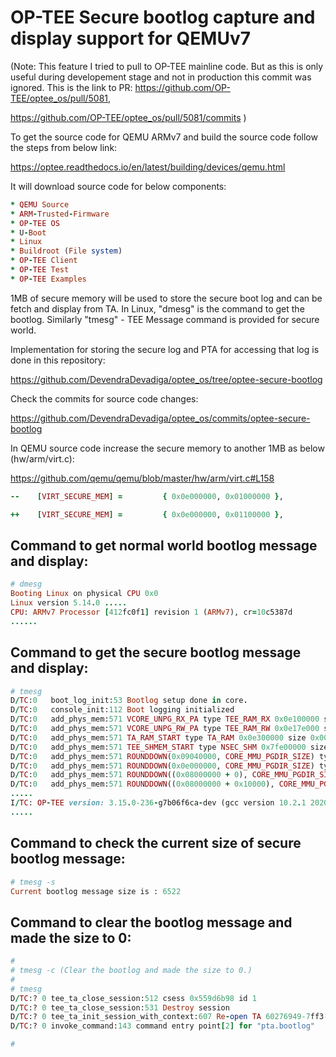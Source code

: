 # OP-TEE Secure bootlog capture and display support for QEMUv7

(Note: This feature I tried to pull to OP-TEE mainline code. 
But as this is only useful during developement stage and not in production this commit was ignored. 
This is the link to PR:
https://github.com/OP-TEE/optee_os/pull/5081,

https://github.com/OP-TEE/optee_os/pull/5081/commits
)

To get the source code for QEMU ARMv7 and build the source code follow the steps from below link:

https://optee.readthedocs.io/en/latest/building/devices/qemu.html

It will download source code for below components:
```ruby
* QEMU Source
* ARM-Trusted-Firmware
* OP-TEE OS
* U-Boot
* Linux 
* Buildroot (File system)
* OP-TEE Client
* OP-TEE Test
* OP-TEE Examples
```

1MB of secure memory will be used to store the secure boot log and can be fetch and display from TA.
In Linux, "dmesg" is the command to get the bootlog. Similarly "tmesg" - TEE Message command is provided for secure world.

Implementation for storing the secure log and PTA for accessing that log is done in this repository:

https://github.com/DevendraDevadiga/optee_os/tree/optee-secure-bootlog

Check the commits for source code changes:

https://github.com/DevendraDevadiga/optee_os/commits/optee-secure-bootlog

In QEMU source code increase the secure memory to another 1MB as below (hw/arm/virt.c):

https://github.com/qemu/qemu/blob/master/hw/arm/virt.c#L158

```ruby
--    [VIRT_SECURE_MEM] =         { 0x0e000000, 0x01000000 },

++    [VIRT_SECURE_MEM] =         { 0x0e000000, 0x01100000 },
```

Command to get normal world bootlog message and display:
-------------------------------------------------------

```ruby
# dmesg
Booting Linux on physical CPU 0x0
Linux version 5.14.0 .....
CPU: ARMv7 Processor [412fc0f1] revision 1 (ARMv7), cr=10c5387d
......

```

Command to get the secure bootlog message and display:
-------------------------------------------------------

```ruby
# tmesg
D/TC:0   boot_log_init:53 Bootlog setup done in core.
D/TC:0   console_init:112 Boot logging initialized
D/TC:0   add_phys_mem:571 VCORE_UNPG_RX_PA type TEE_RAM_RX 0x0e100000 size 0x0007e000
D/TC:0   add_phys_mem:571 VCORE_UNPG_RW_PA type TEE_RAM_RW 0x0e17e000 size 0x00182000
D/TC:0   add_phys_mem:571 TA_RAM_START type TA_RAM 0x0e300000 size 0x00d00000
D/TC:0   add_phys_mem:571 TEE_SHMEM_START type NSEC_SHM 0x7fe00000 size 0x00200000
D/TC:0   add_phys_mem:571 ROUNDDOWN(0x09040000, CORE_MMU_PGDIR_SIZE) type IO_SEC 0x09000000 size 0x00100000
D/TC:0   add_phys_mem:571 ROUNDDOWN(0x0e000000, CORE_MMU_PGDIR_SIZE) type IO_SEC 0x0e000000 size 0x00100000
D/TC:0   add_phys_mem:571 ROUNDDOWN((0x08000000 + 0), CORE_MMU_PGDIR_SIZE) type IO_SEC 0x08000000 size 0x00100000
D/TC:0   add_phys_mem:571 ROUNDDOWN((0x08000000 + 0x10000), CORE_MMU_PGDIR_SIZE) type IO_SEC 0x08000000 size 0x00100000
.....
I/TC: OP-TEE version: 3.15.0-236-g7b06f6ca-dev (gcc version 10.2.1 20201103 (GNU Toolchain for the A-profile Architecture 10.2-2020.11 (arm-10.16))) #1 Thu Dec 30 08:40:36 UTC 2021 arm
.....

```


Command to check the current size of secure bootlog message:
-------------------------------------------------------

```ruby
# tmesg -s
Current bootlog message size is : 6522

```

Command to clear the bootlog message and made the size to 0:
-------------------------------------------------------

```ruby
# 
# tmesg -c (Clear the bootlog and made the size to 0.)
# 
# tmesg 
D/TC:? 0 tee_ta_close_session:512 csess 0x559d6b98 id 1
D/TC:? 0 tee_ta_close_session:531 Destroy session
D/TC:? 0 tee_ta_init_session_with_context:607 Re-open TA 60276949-7ff3-4920-9bce-840c9dcf3098
D/TC:? 0 invoke_command:143 command entry point[2] for "pta.bootlog"

# 

```
